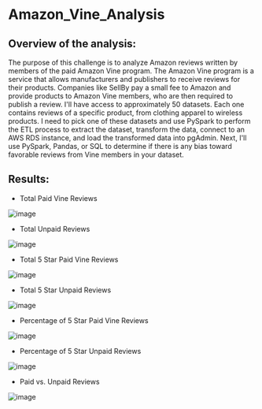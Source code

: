 # Amazon_Vine_Analysis

## Overview of the analysis:

The purpose of this challenge is to analyze Amazon reviews written by members of the paid Amazon Vine program. The Amazon Vine program is a service that allows manufacturers and publishers to receive reviews for their products. Companies like SellBy pay a small fee to Amazon and provide products to Amazon Vine members, who are then required to publish a review. I'll have access to approximately 50 datasets. Each one contains reviews of a specific product, from clothing apparel to wireless products. I need to pick one of these datasets and use PySpark to perform the ETL process to extract the dataset, transform the data, connect to an AWS RDS instance, and load the transformed data into pgAdmin. Next, I'll use PySpark, Pandas, or SQL to determine if there is any bias toward favorable reviews from Vine members in your dataset.

## Results:

* Total Paid Vine Reviews

![image](https://user-images.githubusercontent.com/70483866/103340507-df0a6300-4a49-11eb-932d-71a6442b2438.png)

* Total Unpaid Reviews

![image](https://user-images.githubusercontent.com/70483866/103340613-1842d300-4a4a-11eb-9f1e-da8b7684efbc.png)

* Total 5 Star Paid Vine Reviews

![image](https://user-images.githubusercontent.com/70483866/103340707-5e983200-4a4a-11eb-93b1-6fcd04c7e12d.png)

* Total 5 Star Unpaid Reviews

![image](https://user-images.githubusercontent.com/70483866/103340758-7ff91e00-4a4a-11eb-8845-ad78219c836e.png)

* Percentage of 5 Star Paid Vine Reviews

![image](https://user-images.githubusercontent.com/70483866/103340818-b20a8000-4a4a-11eb-8c92-a48e42b4dd66.png)

* Percentage of 5 Star Unpaid Reviews

![image](https://user-images.githubusercontent.com/70483866/103340849-c8b0d700-4a4a-11eb-91d7-9635e9b8deeb.png)

* Paid vs. Unpaid Reviews

![image](https://user-images.githubusercontent.com/70483866/103340990-32c97c00-4a4b-11eb-87b7-863f7850630f.png)
